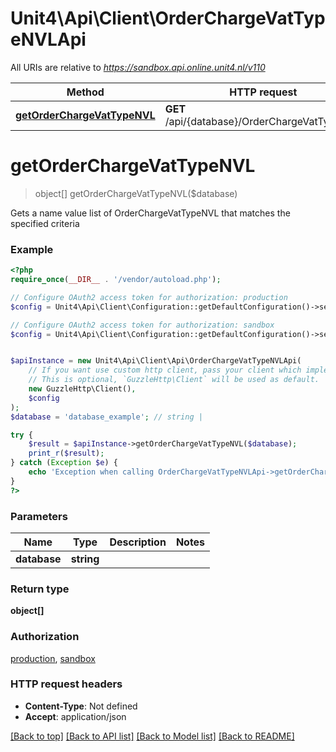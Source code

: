 # Unit4\Api\Client\OrderChargeVatTypeNVLApi

All URIs are relative to *https://sandbox.api.online.unit4.nl/v110*

Method | HTTP request | Description
------------- | ------------- | -------------
[**getOrderChargeVatTypeNVL**](OrderChargeVatTypeNVLApi.md#getOrderChargeVatTypeNVL) | **GET** /api/{database}/OrderChargeVatTypeNVL | 


# **getOrderChargeVatTypeNVL**
> object[] getOrderChargeVatTypeNVL($database)



Gets a name value list of OrderChargeVatTypeNVL that matches the specified criteria

### Example
```php
<?php
require_once(__DIR__ . '/vendor/autoload.php');

// Configure OAuth2 access token for authorization: production
$config = Unit4\Api\Client\Configuration::getDefaultConfiguration()->setAccessToken('YOUR_ACCESS_TOKEN');

// Configure OAuth2 access token for authorization: sandbox
$config = Unit4\Api\Client\Configuration::getDefaultConfiguration()->setAccessToken('YOUR_ACCESS_TOKEN');


$apiInstance = new Unit4\Api\Client\Api\OrderChargeVatTypeNVLApi(
    // If you want use custom http client, pass your client which implements `GuzzleHttp\ClientInterface`.
    // This is optional, `GuzzleHttp\Client` will be used as default.
    new GuzzleHttp\Client(),
    $config
);
$database = 'database_example'; // string | 

try {
    $result = $apiInstance->getOrderChargeVatTypeNVL($database);
    print_r($result);
} catch (Exception $e) {
    echo 'Exception when calling OrderChargeVatTypeNVLApi->getOrderChargeVatTypeNVL: ', $e->getMessage(), PHP_EOL;
}
?>
```

### Parameters

Name | Type | Description  | Notes
------------- | ------------- | ------------- | -------------
 **database** | **string**|  |

### Return type

**object[]**

### Authorization

[production](../../README.md#production), [sandbox](../../README.md#sandbox)

### HTTP request headers

 - **Content-Type**: Not defined
 - **Accept**: application/json

[[Back to top]](#) [[Back to API list]](../../README.md#documentation-for-api-endpoints) [[Back to Model list]](../../README.md#documentation-for-models) [[Back to README]](../../README.md)

